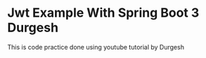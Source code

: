 # Jwt Example With Spring Boot 3 Durgesh
This is code practice done using youtube tutorial by Durgesh

